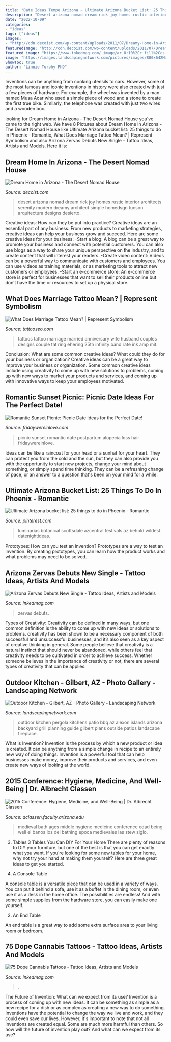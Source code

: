```yaml
---
title: "Date Ideas Tempe Arizona ~ Ultimate Arizona Bucket List: 25 Things To Do In Phoenix"
description: "Desert arizona nomad dream rick joy homes rustic interior architects serenity modern dreamy architect simple homedsgn tucson arquitectura designs desierto"
date: "2022-10-09"
categories:
- "ideas"
tags: ["ideas"]
images:
- "http://cdn.decoist.com/wp-content/uploads/2011/07/Dreamy-Home-in-Arizona1.jpg"
featuredImage: "http://cdn.decoist.com/wp-content/uploads/2011/07/Dreamy-Home-in-Arizona1.jpg"
featured_image: "https://www.inkedmag.com/.image/ar_8:10%2Cc_fill%2Ccs_srgb%2Cfl_progressive%2Cg_faces:center%2Cq_auto:good%2Cw_620/MTc0MTQ4MDc5NzUzMTEwODQz/arizona-fb.jpg"
image: "https://images.landscapingnetwork.com/pictures/images/800x642Max/outdoor-kitchen_7/outdoor-kitchen-pergola-alexon-design-group_9311.JPG"
ShowToc: true
author: "Linnie Torphy PhD"
---
```



Inventions can be anything from cooking utensils to cars. However, some of the most famous and iconic inventions in history were also created with just a few pieces of hardware. For example, the wheel was invented by a man named Musa Acar who used a simple piece of wood and a stone to create the first true bike. Similarly, the telephone was created with just two wires and a wooden box.

	

		
looking for Dream Home in Arizona - The Desert Nomad House you've came to the right web. We have 8 Pictures about Dream Home in Arizona - The Desert Nomad House like Ultimate Arizona bucket list: 25 things to do in Phoenix - Romantic, What Does Marriage Tattoo Mean? | Represent Symbolism and also Arizona Zervas Debuts New Single - Tattoo Ideas, Artists and Models. Here it is:
		
    
## Dream Home In Arizona - The Desert Nomad House

<img loading=lazy src="http://cdn.decoist.com/wp-content/uploads/2011/07/Dreamy-Home-in-Arizona1.jpg" onerror="this.onerror=null;this.src='https://tse2.mm.bing.net/th?id=OIP.SvXhdsjqZCw8lxRdvm04wQHaE6&amp;pid=15.1';" alt="Dream Home in Arizona - The Desert Nomad House">

_Source: decoist.com_

>desert arizona nomad dream rick joy homes rustic interior architects serenity modern dreamy architect simple homedsgn tucson arquitectura designs desierto. 

	

Creative ideas: How can they be put into practice?
Creative ideas are an essential part of any business. From new products to marketing strategies, creative ideas can help your business grow and succeed. Here are some creative ideas for your business: 
-Start a blog: A blog can be a great way to promote your business and connect with potential customers. You can also use blogs as a way to share your unique perspective on the industry, and to create content that will interest your readers. 
-Create video content: Videos can be a powerful way to communicate with customers and employees. You can use videos as training materials, or as marketing tools to attract new customers or employees. 
-Start an e-commerce store: An e-commerce store is perfect for businesses that want to sell their products online but don’t have the time or resources to set up a physical store.

    
## What Does Marriage Tattoo Mean? | Represent Symbolism

<img loading=lazy src="https://www.tattooseo.com/wp-content/uploads/2016/10/Marriage-Tattoos-18.jpg" onerror="this.onerror=null;this.src='https://tse2.mm.bing.net/th?id=OIP.XuTa6sEcPsu4D_o-Y4sxGgHaFj&amp;pid=15.1';" alt="What Does Marriage Tattoo Mean? | Represent Symbolism">

_Source: tattooseo.com_

>tattoos tattoo marriage married anniversary wife husband couples designs couple tat ring ehering 25th infinity band rate ink amp mit. 

	

Conclusion: What are some common creative ideas? What could they do for your business or organization?
Creative ideas can be a great way to improve your business or organization. Some common creative ideas include using creativity to come up with new solutions to problems, coming up with new ways to market your products and services, and coming up with innovative ways to keep your employees motivated.

    
## Romantic Sunset Picnic: Picnic Date Ideas For The Perfect Date!

<img loading=lazy src="https://fridaywereinlove.com/wp-content/uploads/2013/04/6489c-img_0088copy.jpg" onerror="this.onerror=null;this.src='https://tse1.mm.bing.net/th?id=OIP.3nXbSY-AP6IuL95WoC-BMwHaE8&amp;pid=15.1';" alt="Romantic Sunset Picnic: Picnic Date Ideas for the Perfect Date!">

_Source: fridaywereinlove.com_

>picnic sunset romantic date postpartum alopecia loss hair fridaywereinlove. 

	

Ideas can be like a raincoat for your head or a sunhat for your heart. They can protect you from the cold and the sun, but they can also provide you with the opportunity to start new projects, change your mind about something, or simply spend time thinking. They can be a refreshing change of pace, or an answer to a question that's been on your mind for a while.

    
## Ultimate Arizona Bucket List: 25 Things To Do In Phoenix - Romantic

<img loading=lazy src="https://i.pinimg.com/736x/c2/d4/10/c2d410605863f894cec9de2b1145794b.jpg" onerror="this.onerror=null;this.src='https://tse2.mm.bing.net/th?id=OIP.IaiVFokmUxzFpMcQBCK7cwHaFj&amp;pid=15.1';" alt="Ultimate Arizona bucket list: 25 things to do in Phoenix - Romantic">

_Source: pinterest.com_

>luminarias botanical scottsdale azcentral festivals az behold wildest datenightideas. 

	

Prototypes: How can you test an invention?
Prototypes are a way to test an invention. By creating prototypes, you can learn how the product works and what problems may need to be solved.

    
## Arizona Zervas Debuts New Single - Tattoo Ideas, Artists And Models

<img loading=lazy src="https://www.inkedmag.com/.image/ar_8:10%2Cc_fill%2Ccs_srgb%2Cfl_progressive%2Cg_faces:center%2Cq_auto:good%2Cw_620/MTc0MTQ4MDc5NzUzMTEwODQz/arizona-fb.jpg" onerror="this.onerror=null;this.src='https://tse2.mm.bing.net/th?id=OIP.Fb04Avbe79HD2mXvBd2SzwHaJQ&amp;pid=15.1';" alt="Arizona Zervas Debuts New Single - Tattoo Ideas, Artists and Models">

_Source: inkedmag.com_

>zervas debuts. 

	

Types of Creativity:
Creativity can be defined in many ways, but one common definition is the ability to come up with new ideas or solutions to problems. creativity has been shown to be a necessary component of both successful and unsuccessful businesses, and it’s also seen as a key aspect of creative thinking in general. Some people believe that creativity is a natural instinct that should never be abandoned, while others feel that creativity needs to be cultivated in order to achieve success. Whether someone believes in the importance of creativity or not, there are several types of creativity that can be applies.

    
## Outdoor Kitchen - Gilbert, AZ - Photo Gallery - Landscaping Network

<img loading=lazy src="https://images.landscapingnetwork.com/pictures/images/800x642Max/outdoor-kitchen_7/outdoor-kitchen-pergola-alexon-design-group_9311.JPG" onerror="this.onerror=null;this.src='https://tse3.mm.bing.net/th?id=OIP.9UrMhoGpELK2PK063ya0zgHaE7&amp;pid=15.1';" alt="Outdoor Kitchen - Gilbert, AZ - Photo Gallery - Landscaping Network">

_Source: landscapingnetwork.com_

>outdoor kitchen pergola kitchens patio bbq az alexon islands arizona backyard grill planning guide gilbert plans outside patios landscape fireplace. 

	

What is Invention?
Invention is the process by which a new product or idea is created. It can be anything from a simple change in recipe to an entirely new way of doing things. Invention is a powerful tool that can help businesses make money, improve their products and services, and even create new ways of looking at the world.

    
## 2015 Conference: Hygiene, Medicine, And Well-Being | Dr. Albrecht Classen

<img loading=lazy src="http://aclassen.faculty.arizona.edu/sites/aclassen.faculty.arizona.edu/files/bath.medieval.jpg" onerror="this.onerror=null;this.src='https://tse4.mm.bing.net/th?id=OIP.It3n8wSBQ3Wa8zGly8QbaQHaGS&amp;pid=15.1';" alt="2015 Conference: Hygiene, Medicine, and Well-Being | Dr. Albrecht Classen">

_Source: aclassen.faculty.arizona.edu_

>medieval bath ages middle hygiene medicine conference edad being well el banos los del bathing epoca medievales las stew siglo. 

	

3. Tables
3 Tables You Can DIY For Your Home
There are plenty of reasons to DIY your furniture, but one of the best is that you can get exactly what you want. If you're looking for some new tables for your home, why not try your hand at making them yourself? Here are three great ideas to get you started.

1. A Console Table

A console table is a versatile piece that can be used in a variety of ways. You can put it behind a sofa, use it as a buffet in the dining room, or even use it as a desk in the home office. The possibilities are endless! And with some simple supplies from the hardware store, you can easily make one yourself.

2. An End Table

An end table is a great way to add some extra surface area to your living room or bedroom.

    
## 75 Dope Cannabis Tattoos - Tattoo Ideas, Artists And Models

<img loading=lazy src="https://www.inkedmag.com/.image/ar_16:9%2Cc_fill%2Ccs_srgb%2Cfl_progressive%2Cg_faces:center%2Cq_auto:good%2Cw_768/MTgwNDMxODgzNDYzNTY3MjEy/cannabis.jpg" onerror="this.onerror=null;this.src='https://tse3.mm.bing.net/th?id=OIP.1tQV3_q15i2PtSBEHuDBBwHaEK&amp;pid=15.1';" alt="75 Dope Cannabis Tattoos - Tattoo Ideas, Artists and Models">

_Source: inkedmag.com_

>. 

	

The Future of Invention: What can we expect from its use?
Invention is a process of coming up with new ideas. It can be something as simple as a new recipe for a dish or as complex as creating a new way to do something. Inventions have the potential to change the way we live and work, and they could even save our lives. However, it's important to note that not all inventions are created equal. Some are much more harmful than others. So how will the future of invention play out? And what can we expect from its use?

